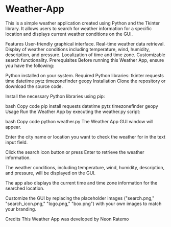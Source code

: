 # Weather-App

This is a simple weather application created using Python and the Tkinter library. It allows users to search for weather information for a specific location and displays current weather conditions on the GUI.

Features
User-friendly graphical interface.
Real-time weather data retrieval.
Display of weather conditions including temperature, wind, humidity, description, and pressure.
Localization of time and time zone.
Customizable search functionality.
Prerequisites
Before running this Weather App, ensure you have the following:

Python installed on your system.
Required Python libraries:
tkinter
requests
time
datetime
pytz
timezonefinder
geopy
Installation
Clone the repository or download the source code.

Install the necessary Python libraries using pip:

bash
Copy code
pip install requests datetime pytz timezonefinder geopy
Usage
Run the Weather App by executing the weather.py script:

bash
Copy code
python weather.py
The Weather App GUI window will appear.

Enter the city name or location you want to check the weather for in the text input field.

Click the search icon button or press Enter to retrieve the weather information.

The weather conditions, including temperature, wind, humidity, description, and pressure, will be displayed on the GUI.

The app also displays the current time and time zone information for the searched location.

Customize the GUI by replacing the placeholder images ("search.png," "search_icon.png," "logo.png," "box.png") with your own images to match your branding.

Credits
This Weather App was developed by Neon Ratemo